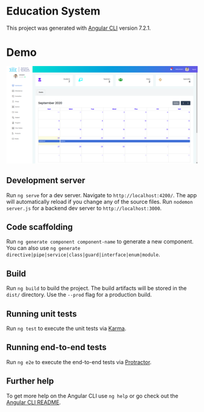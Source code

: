# Education System

This project was generated with [Angular CLI](https://github.com/angular/angular-cli) version 7.2.1.

<h1>Demo</h1>

[![N|Solid](preview2.png)](https://www.bootstrapdash.com/demo/star-admin-angular/dashboard)

## Development server

Run `ng serve` for a dev server. Navigate to `http://localhost:4200/`. The app will automatically reload if you change any of the source files.
Run `nodemon server.js` for a backend dev server to `http://localhost:3000`.

## Code scaffolding

Run `ng generate component component-name` to generate a new component. You can also use `ng generate directive|pipe|service|class|guard|interface|enum|module`.

## Build

Run `ng build` to build the project. The build artifacts will be stored in the `dist/` directory. Use the `--prod` flag for a production build.

## Running unit tests

Run `ng test` to execute the unit tests via [Karma](https://karma-runner.github.io).

## Running end-to-end tests

Run `ng e2e` to execute the end-to-end tests via [Protractor](http://www.protractortest.org/).

## Further help

To get more help on the Angular CLI use `ng help` or go check out the [Angular CLI README](https://github.com/angular/angular-cli/blob/master/README.md).
